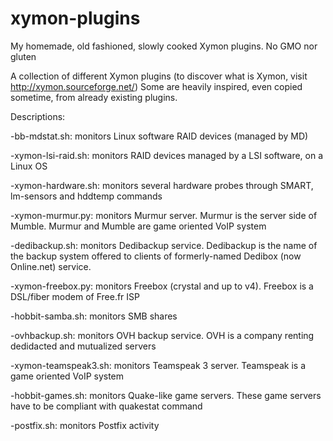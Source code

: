 # xymon-plugins
My homemade, old fashioned, slowly cooked Xymon plugins. No GMO nor gluten

A collection of different Xymon plugins (to discover what is Xymon, visit http://xymon.sourceforge.net/)
Some are heavily inspired, even copied sometime, from already existing plugins.

Descriptions:

-bb-mdstat.sh: monitors Linux software RAID devices (managed by MD)

-xymon-lsi-raid.sh:  monitors RAID devices managed by a LSI software, on a Linux OS

-xymon-hardware.sh: monitors several hardware probes through SMART, lm-sensors and hddtemp commands

-xymon-murmur.py: monitors Murmur server. Murmur is the server side of Mumble. Murmur and Mumble are game oriented VoIP system

-dedibackup.sh: monitors Dedibackup service. Dedibackup is the name of the backup system offered to clients of formerly-named Dedibox (now Online.net) service.

-xymon-freebox.py: monitors Freebox (crystal and up to v4). Freebox is a DSL/fiber modem of Free.fr ISP

-hobbit-samba.sh: monitors SMB shares

-ovhbackup.sh: monitors OVH backup service. OVH is a company renting dedidacted and mutualized servers

-xymon-teamspeak3.sh: monitors Teamspeak 3 server. Teamspeak is a game oriented VoIP system

-hobbit-games.sh: monitors Quake-like game servers. These game servers have to be compliant with quakestat command

-postfix.sh: monitors Postfix activity
